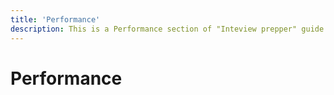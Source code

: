 ```yaml
---
title: 'Performance'
description: This is a Performance section of "Inteview prepper" guide
---
```

# Performance